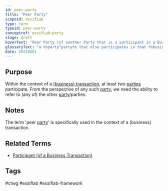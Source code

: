 ```yaml
---
id: peer-party
title: "Peer Party"
scopeid: essifLab
type: term
typeid: peer-party
conceptref: essifLab:party
stage: draft
hoverText: "Peer Party (of another Party that is a participant in a Business Transaction): a Party that also participates in that Business Transaction."
glossaryText: "a %%party^party%% that also participates in that %%business transaction^transaction%%."
date: 20210601
---
```


## Purpose

Within the context of a [(business) transaction](transaction), at least two [parties](party) participate. From the perspective of any such [party](party), we need the ability to refer to (any of) the other [party](party)/parties.

## Notes

The term 'peer [party](party)' is specifically used in the context of a (business) transaction.

## Related Terms
- [Participant (of a Business Transaction)](participant)

## Tags
#ctwg #essiflab #essiflab-framework